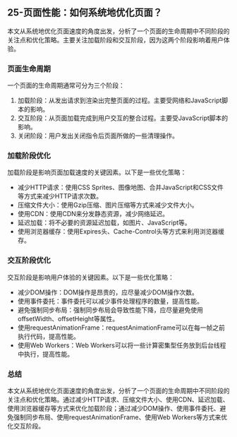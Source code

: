 ## 25-页面性能：如何系统地优化页面？
本文从系统地优化页面速度的角度出发，分析了一个页面的生命周期中不同阶段的关注点和优化策略。主要关注加载阶段和交互阶段，因为这两个阶段影响着用户体验。

### 页面生命周期
一个页面的生命周期通常可分为三个阶段：

1. 加载阶段：从发出请求到渲染出完整页面的过程。主要受网络和JavaScript脚本的影响。
2. 交互阶段：从页面加载完成到用户交互的整合过程。主要受JavaScript脚本的影响。
3. 关闭阶段：用户发出关闭指令后页面所做的一些清理操作。

### 加载阶段优化
加载阶段是影响页面加载速度的关键因素。以下是一些优化策略：

- 减少HTTP请求：使用CSS Sprites、图像地图、合并JavaScript和CSS文件等方式来减少HTTP请求次数。
- 压缩文件大小：使用Gzip压缩、图片压缩等方式来减少文件大小。
- 使用CDN：使用CDN来分发静态资源，减少网络延迟。
- 延迟加载：将不必要的资源延迟加载，如图片、JavaScript等。
- 使用浏览器缓存：使用Expires头、Cache-Control头等方式来利用浏览器缓存。

### 交互阶段优化
交互阶段是影响用户体验的关键因素。以下是一些优化策略：

- 减少DOM操作：DOM操作是昂贵的，应尽量减少DOM操作次数。
- 使用事件委托：事件委托可以减少事件处理程序的数量，提高性能。
- 避免强制同步布局：强制同步布局会导致性能下降，应尽量避免使用offsetWidth、offsetHeight等属性。
- 使用requestAnimationFrame：requestAnimationFrame可以在每一帧之前执行代码，提高性能。
- 使用Web Workers：Web Workers可以将一些计算密集型任务放到后台线程中执行，提高性能。
### 总结
本文从系统地优化页面速度的角度出发，分析了一个页面的生命周期中不同阶段的关注点和优化策略。通过减少HTTP请求、压缩文件大小、使用CDN、延迟加载、使用浏览器缓存等方式来优化加载阶段；通过减少DOM操作、使用事件委托、避免强制同步布局、使用requestAnimationFrame、使用Web Workers等方式来优化交互阶段。